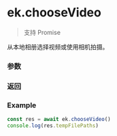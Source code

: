 # ek.chooseVideo

> <Icon type="success" /> 支持 Promise

从本地相册选择视频或使用相机拍摄。

### 参数

<Props :data="props" options />

### 返回

<Results :data="results" />

### Example

```ts
const res = await ek.chooseVideo()
console.log(res.tempFilePaths)
```

<script setup>
const props = [
    {
        name: "sourceType", 
        type: "string[]",
        default: "['album', 'camera']",
        required: false, 
        desc: "视频选择的来源", 
        version: "0.1.0",
        values: [
          { value: "album", desc: "从相册选择视频" },
          { value: "camera", desc: "使用相机拍摄视频" },
        ]
    },
    {
        name: "compressed", 
        type: "boolean",
        default: "true",
        required: false, 
        desc: "是否压缩所选择的视频文件", 
        version: "0.1.0",
    },
    {
        name: "camera", 
        type: "string",
        default: "back",
        required: false, 
        desc: "默认拉起的是前置或者后置摄像头", 
        version: "0.1.0",
        values: [
          { value: "back", desc: "默认拉起后置摄像头" },
          { value: "front", desc: "默认拉起前置摄像头" },
        ]
    },
]

const results = [
  {
    name: 'tempFilePath',
    type: 'string',
    desc: '视频的本地临时文件路径列表 (本地路径)',
    version: '0.1.0',
  },
  {
    name: 'duration',
    type: 'number',
    desc: '视频的时间长度',
    version: '0.1.0',
  },
  {
    name: 'size',
    type: 'number',
    desc: '视频的数据量大小',
    version: '0.1.0',
  },
  {
    name: 'width',
    type: 'number',
    desc: '视频的宽度',
    version: '0.1.0',
  },
  {
    name: 'height',
    type: 'number',
    desc: '视频的高度',
    version: '0.1.0',
  },
]
</script>
